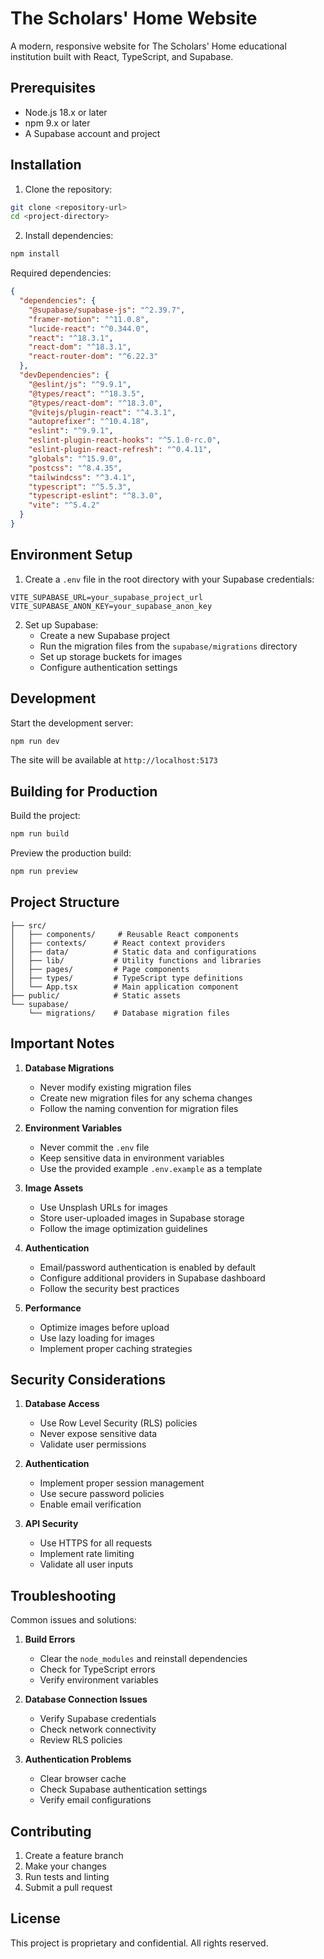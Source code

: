 # The Scholars' Home Website

A modern, responsive website for The Scholars' Home educational institution built with React, TypeScript, and Supabase.

## Prerequisites

- Node.js 18.x or later
- npm 9.x or later
- A Supabase account and project

## Installation

1. Clone the repository:
```bash
git clone <repository-url>
cd <project-directory>
```

2. Install dependencies:
```bash
npm install
```

Required dependencies:
```json
{
  "dependencies": {
    "@supabase/supabase-js": "^2.39.7",
    "framer-motion": "^11.0.8",
    "lucide-react": "^0.344.0",
    "react": "^18.3.1",
    "react-dom": "^18.3.1",
    "react-router-dom": "^6.22.3"
  },
  "devDependencies": {
    "@eslint/js": "^9.9.1",
    "@types/react": "^18.3.5",
    "@types/react-dom": "^18.3.0",
    "@vitejs/plugin-react": "^4.3.1",
    "autoprefixer": "^10.4.18",
    "eslint": "^9.9.1",
    "eslint-plugin-react-hooks": "^5.1.0-rc.0",
    "eslint-plugin-react-refresh": "^0.4.11",
    "globals": "^15.9.0",
    "postcss": "^8.4.35",
    "tailwindcss": "^3.4.1",
    "typescript": "^5.5.3",
    "typescript-eslint": "^8.3.0",
    "vite": "^5.4.2"
  }
}
```

## Environment Setup

1. Create a `.env` file in the root directory with your Supabase credentials:
```env
VITE_SUPABASE_URL=your_supabase_project_url
VITE_SUPABASE_ANON_KEY=your_supabase_anon_key
```

2. Set up Supabase:
   - Create a new Supabase project
   - Run the migration files from the `supabase/migrations` directory
   - Set up storage buckets for images
   - Configure authentication settings

## Development

Start the development server:
```bash
npm run dev
```

The site will be available at `http://localhost:5173`

## Building for Production

Build the project:
```bash
npm run build
```

Preview the production build:
```bash
npm run preview
```

## Project Structure

```
├── src/
│   ├── components/     # Reusable React components
│   ├── contexts/      # React context providers
│   ├── data/          # Static data and configurations
│   ├── lib/           # Utility functions and libraries
│   ├── pages/         # Page components
│   ├── types/         # TypeScript type definitions
│   └── App.tsx        # Main application component
├── public/            # Static assets
└── supabase/
    └── migrations/    # Database migration files
```

## Important Notes

1. **Database Migrations**
   - Never modify existing migration files
   - Create new migration files for any schema changes
   - Follow the naming convention for migration files

2. **Environment Variables**
   - Never commit the `.env` file
   - Keep sensitive data in environment variables
   - Use the provided example `.env.example` as a template

3. **Image Assets**
   - Use Unsplash URLs for images
   - Store user-uploaded images in Supabase storage
   - Follow the image optimization guidelines

4. **Authentication**
   - Email/password authentication is enabled by default
   - Configure additional providers in Supabase dashboard
   - Follow the security best practices

5. **Performance**
   - Optimize images before upload
   - Use lazy loading for images
   - Implement proper caching strategies

## Security Considerations

1. **Database Access**
   - Use Row Level Security (RLS) policies
   - Never expose sensitive data
   - Validate user permissions

2. **Authentication**
   - Implement proper session management
   - Use secure password policies
   - Enable email verification

3. **API Security**
   - Use HTTPS for all requests
   - Implement rate limiting
   - Validate all user inputs

## Troubleshooting

Common issues and solutions:

1. **Build Errors**
   - Clear the `node_modules` and reinstall dependencies
   - Check for TypeScript errors
   - Verify environment variables

2. **Database Connection Issues**
   - Verify Supabase credentials
   - Check network connectivity
   - Review RLS policies

3. **Authentication Problems**
   - Clear browser cache
   - Check Supabase authentication settings
   - Verify email configurations

## Contributing

1. Create a feature branch
2. Make your changes
3. Run tests and linting
4. Submit a pull request

## License

This project is proprietary and confidential. All rights reserved.